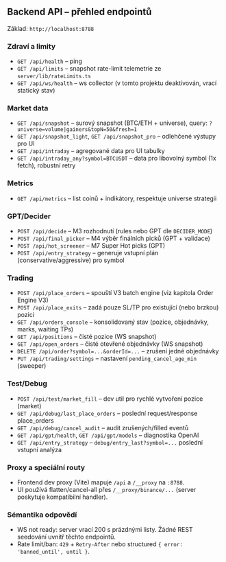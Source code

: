 ## Backend API – přehled endpointů

Základ: `http://localhost:8788`

### Zdraví a limity
- `GET /api/health` – ping
- `GET /api/limits` – snapshot rate-limit telemetrie ze `server/lib/rateLimits.ts`
- `GET /api/ws/health` – ws collector (v tomto projektu deaktivován, vrací statický stav)

### Market data
- `GET /api/snapshot` – surový snapshot (BTC/ETH + universe), query: `?universe=volume|gainers&topN=50&fresh=1`
- `GET /api/snapshot_light`, `GET /api/snapshot_pro` – odlehčené výstupy pro UI
- `GET /api/intraday` – agregované data pro UI tabulky
- `GET /api/intraday_any?symbol=BTCUSDT` – data pro libovolný symbol (1x fetch), robustní retry

### Metrics
- `GET /api/metrics` – list coinů + indikátory, respektuje universe strategii

### GPT/Decider
- `POST /api/decide` – M3 rozhodnutí (rules nebo GPT dle `DECIDER_MODE`)
- `POST /api/final_picker` – M4 výběr finálních picků (GPT + validace)
- `POST /api/hot_screener` – M7 Super Hot picks (GPT)
- `POST /api/entry_strategy` – generuje vstupní plán (conservative/aggressive) pro symbol

### Trading
- `POST /api/place_orders` – spouští V3 batch engine (viz kapitola Order Engine V3)
- `POST /api/place_exits` – zadá pouze SL/TP pro existující (nebo brzkou) pozici
- `GET /api/orders_console` – konsolidovaný stav (pozice, objednávky, marks, waiting TPs)
- `GET /api/positions` – čisté pozice (WS snapshot)
- `GET /api/open_orders` – čisté otevřené objednávky (WS snapshot)
- `DELETE /api/order?symbol=...&orderId=...` – zrušení jedné objednávky
- `PUT /api/trading/settings` – nastavení `pending_cancel_age_min` (sweeper)

### Test/Debug
- `POST /api/test/market_fill` – dev util pro rychlé vytvoření pozice (market)
- `GET /api/debug/last_place_orders` – poslední request/response place_orders
- `GET /api/debug/cancel_audit` – audit zrušených/filled eventů
- `GET /api/gpt/health`, `GET /api/gpt/models` – diagnostika OpenAI
- `GET /api/entry_strategy` – `debug/entry_last?symbol=...` poslední vstupní analýza

### Proxy a speciální routy
- Frontend dev proxy (Vite) mapuje `/api` a `/__proxy` na `:8788`.
- UI používá flatten/cancel-all přes `/__proxy/binance/...` (server poskytuje kompatibilní handler).

### Sémantika odpovědí
- WS not ready: server vrací 200 s prázdnými listy. Žádné REST seedování uvnitř těchto endpointů.
- Rate limit/ban: `429` + `Retry-After` nebo structured `{ error: 'banned_until', until }`.



